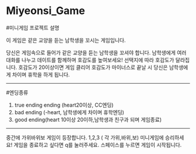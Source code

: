 # Miyeonsi_Game

#미니게임 프로젝트 설명

이 게임은 같은 교양을 듣는 남학생을 꼬시는 게임입니다.

당신은 게임속으로 들어가 같은 교양을 듣는 남학생을 꼬셔야 합니다.
남학생에게 여러 대화를 나누고 데이트를 함께하며 호감도를 높여보세요!
선택지에 따라 호감도가 달라집니다. 호감도가 20이상이면 게임 클리어
호감도가 마이너스로 끝날 시 당신은 남학생에게 차이며 휴학을 하게 됩니다.

-----------------------------------------------------------------

#엔딩종류
1. true ending ending (heart20이상, CC엔딩)
2. bad ending (-heart, 남학생에게 차이며 휴학엔딩)
3. good ending(heart 10이상 20이하,남학생과 친구과 되며 게임종료)

-----------------------------------------------------------------

중간에 가위바위보 게임이 등장합니다. 1,2,3 ( 각 가위,바위,보) 미니게임에 승리하세요!
게임을 종료하고 싶다면 q를 눌러주세요.
스페이스를 누르면 게임이 시작됩니다.   
